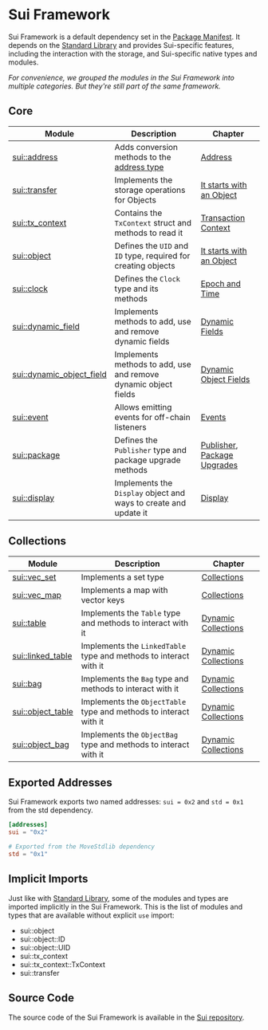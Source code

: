 # Sui Framework

Sui Framework is a default dependency set in the [Package Manifest](./../concepts/manifest.md). It
depends on the [Standard Library](./../move-basics/standard-library.md) and provides Sui-specific
features, including the interaction with the storage, and Sui-specific native types and modules.

_For convenience, we grouped the modules in the Sui Framework into multiple categories. But they're
still part of the same framework._

## Core

<!-- Custom CSS addition in the theme/custom.css  -->
<div class="modules-table">

| Module                                                                                                   | Description                                                                | Chapter                                                                |
| -------------------------------------------------------------------------------------------------------- | -------------------------------------------------------------------------- | ---------------------------------------------------------------------- |
| [sui::address](https://docs.sui.io/references/framework/sui-framework/address)                           | Adds conversion methods to the [address type](./../move-basics/address.md) | [Address](./../move-basics/address.md)                                 |
| [sui::transfer](https://docs.sui.io/references/framework/sui-framework/transfer)                         | Implements the storage operations for Objects                              | [It starts with an Object](./../object)                                |
| [sui::tx_context](https://docs.sui.io/references/framework/sui-framework/tx_context)                     | Contains the `TxContext` struct and methods to read it                     | [Transaction Context](./transaction-context.md)                        |
| [sui::object](https://docs.sui.io/references/framework/sui-framework/object)                             | Defines the `UID` and `ID` type, required for creating objects             | [It starts with an Object](./../object)                                |
| [sui::clock](https://docs.sui.io/references/framework/sui-framework/clock)                               | Defines the `Clock` type and its methods                                   | [Epoch and Time](./epoch-and-time.md)                                  |
| [sui::dynamic_field](https://docs.sui.io/references/framework/sui-framework/dynamic_field)               | Implements methods to add, use and remove dynamic fields                   | [Dynamic Fields](./dynamic-fields.md)                                  |
| [sui::dynamic_object_field](https://docs.sui.io/references/framework/sui-framework/dynamic_object_field) | Implements methods to add, use and remove dynamic object fields            | [Dynamic Object Fields](./dynamic-object-fields.md)                    |
| [sui::event](https://docs.sui.io/references/framework/sui-framework/event)                               | Allows emitting events for off-chain listeners                             | [Events](./events.md)                                                  |
| [sui::package](https://docs.sui.io/references/framework/sui-framework/package)                           | Defines the `Publisher` type and package upgrade methods                   | [Publisher](./publisher.md), [Package Upgrades](./package-upgrades.md) |
| [sui::display](https://docs.sui.io/references/framework/sui-framework/display)                           | Implements the `Display` object and ways to create and update it           | [Display](./display.md)                                                |

</div>

## Collections

<div class="modules-table">

| Module                                                                                   | Description                                                       | Chapter                                         |
| ---------------------------------------------------------------------------------------- | ----------------------------------------------------------------- | ----------------------------------------------- |
| [sui::vec_set](https://docs.sui.io/references/framework/sui-framework/vec_set)           | Implements a set type                                             | [Collections](./collections.md)                 |
| [sui::vec_map](https://docs.sui.io/references/framework/sui-framework/vec_map)           | Implements a map with vector keys                                 | [Collections](./collections.md)                 |
| [sui::table](https://docs.sui.io/references/framework/sui-framework/table)               | Implements the `Table` type and methods to interact with it       | [Dynamic Collections](./dynamic-collections.md) |
| [sui::linked_table](https://docs.sui.io/references/framework/sui-framework/linked_table) | Implements the `LinkedTable` type and methods to interact with it | [Dynamic Collections](./dynamic-collections.md) |
| [sui::bag](https://docs.sui.io/references/framework/sui-framework/bag)                   | Implements the `Bag` type and methods to interact with it         | [Dynamic Collections](./dynamic-collections.md) |
| [sui::object_table](https://docs.sui.io/references/framework/sui-framework/object_table) | Implements the `ObjectTable` type and methods to interact with it | [Dynamic Collections](./dynamic-collections.md) |
| [sui::object_bag](https://docs.sui.io/references/framework/sui-framework/object_bag)     | Implements the `ObjectBag` type and methods to interact with it   | [Dynamic Collections](./dynamic-collections.md) |

</div>

## Exported Addresses

Sui Framework exports two named addresses: `sui = 0x2` and `std = 0x1` from the std dependency.

```toml
[addresses]
sui = "0x2"

# Exported from the MoveStdlib dependency
std = "0x1"
```

## Implicit Imports

Just like with [Standard Library](./../move-basics/standard-library.md#implicit-imports), some of
the modules and types are imported implicitly in the Sui Framework. This is the list of modules and
types that are available without explicit `use` import:

- sui::object
- sui::object::ID
- sui::object::UID
- sui::tx_context
- sui::tx_context::TxContext
- sui::transfer

## Source Code

The source code of the Sui Framework is available in the
[Sui repository](https://github.com/MystenLabs/sui/tree/main/crates/sui-framework/packages/sui-framework/sources).

<!--

Modules:

Coins:
- sui::pay
- sui::sui
- sui::coin
- sui::token
- sui::balance
- sui::deny_list

Commerce:
- sui::kiosk
- sui::display
- sui::kiosk_extension
- sui::transfer_policy


- sui::bcs
- sui::hex
- sui::math
- sui::types
- sui::borrow


- sui::authenticator

- sui::priority_queue
- sui::table_vec

- sui::url
- sui::versioned

- sui::prover
- sui::random

- sui::bls12381
- sui::ecdsa_k1
- sui::ecdsa_r1
- sui::ecvrf
- sui::ed25519
(also mention verifier 16 growth)
- sui::group_ops
- sui::hash
- sui::hmac
- sui::poseidon
- sui::zklogin_verified_id
- sui::zklogin_verified_issuer

 -->
